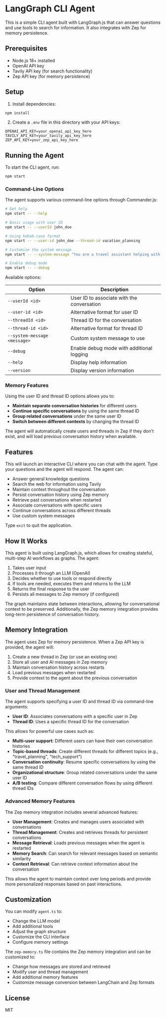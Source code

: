 # LangGraph CLI Agent

This is a simple CLI agent built with LangGraph.js that can answer questions and use tools to search for information. It also integrates with Zep for memory persistence.

## Prerequisites

- Node.js 18+ installed
- OpenAI API key
- Tavily API key (for search functionality)
- Zep API key (for memory persistence)

## Setup

1. Install dependencies:

```bash
npm install
```

2. Create a `.env` file in this directory with your API keys:

```
OPENAI_API_KEY=your_openai_api_key_here
TAVILY_API_KEY=your_tavily_api_key_here
ZEP_API_KEY=your_zep_api_key_here
```

## Running the Agent

To start the CLI agent, run:

```bash
npm start
```

### Command-Line Options

The agent supports various command-line options through Commander.js:

```bash
# Get help
npm start -- --help

# Basic usage with user ID
npm start -- --userId john_doe

# Using kebab-case format
npm start -- --user-id john_doe --thread-id vacation_planning

# Customize the system message
npm start -- --system-message "You are a travel assistant helping with vacation planning."

# Enable debug mode
npm start -- --debug
```

Available options:

| Option                       | Description                                |
| ---------------------------- | ------------------------------------------ |
| `--userId <id>`              | User ID to associate with the conversation |
| `--user-id <id>`             | Alternative format for user ID             |
| `--threadId <id>`            | Thread ID for the conversation             |
| `--thread-id <id>`           | Alternative format for thread ID           |
| `--system-message <message>` | Custom system message to use               |
| `--debug`                    | Enable debug mode with additional logging  |
| `--help`                     | Display help information                   |
| `--version`                  | Display version information                |

### Memory Features

Using the user ID and thread ID options allows you to:

- **Maintain separate conversation histories** for different users
- **Continue specific conversations** by using the same thread ID
- **Group related conversations** under the same user ID
- **Switch between different contexts** by changing the thread ID

The agent will automatically create users and threads in Zep if they don't exist, and will load previous conversation history when available.

## Features

This will launch an interactive CLI where you can chat with the agent. Type your questions and the agent will respond. The agent can:

- Answer general knowledge questions
- Search the web for information using Tavily
- Maintain context throughout the conversation
- Persist conversation history using Zep memory
- Retrieve past conversations when restarted
- Associate conversations with specific users
- Continue conversations across different threads
- Use custom system messages

Type `exit` to quit the application.

## How It Works

This agent is built using LangGraph.js, which allows for creating stateful, multi-step AI workflows as graphs. The agent:

1. Takes user input
2. Processes it through an LLM (OpenAI)
3. Decides whether to use tools or respond directly
4. If tools are needed, executes them and returns to the LLM
5. Returns the final response to the user
6. Persists all messages to Zep memory (if configured)

The graph maintains state between interactions, allowing for conversational context to be preserved. Additionally, the Zep memory integration provides long-term persistence of conversation history.

## Memory Integration

The agent uses Zep for memory persistence. When a Zep API key is provided, the agent will:

1. Create a new thread in Zep (or use an existing one)
2. Store all user and AI messages in Zep memory
3. Maintain conversation history across restarts
4. Load previous messages when restarted
5. Provide context to the agent about the previous conversation

### User and Thread Management

The agent supports specifying a user ID and thread ID via command-line arguments:

- **User ID**: Associates conversations with a specific user in Zep
- **Thread ID**: Uses a specific thread ID for the conversation

This allows for powerful use cases such as:

- **Multi-user support**: Different users can have their own conversation histories
- **Topic-based threads**: Create different threads for different topics (e.g., "travel_planning", "tech_support")
- **Conversation continuity**: Resume specific conversations by using the same thread ID
- **Organizational structure**: Group related conversations under the same user ID
- **A/B testing**: Compare different conversation flows by using different thread IDs

### Advanced Memory Features

The Zep memory integration includes several advanced features:

- **User Management**: Creates and manages users associated with conversations
- **Thread Management**: Creates and retrieves threads for persistent conversations
- **Message Retrieval**: Loads previous messages when the agent is restarted
- **Memory Search**: Can search for relevant messages based on semantic similarity
- **Context Retrieval**: Can retrieve context information about the conversation

This allows the agent to maintain context over long periods and provide more personalized responses based on past interactions.

## Customization

You can modify `agent.ts` to:

- Change the LLM model
- Add additional tools
- Adjust the graph structure
- Customize the CLI interface
- Configure memory settings

The `zep-memory.ts` file contains the Zep memory integration and can be customized to:

- Change how messages are stored and retrieved
- Modify user and thread management
- Add additional memory features
- Customize message conversion between LangChain and Zep formats

## License

MIT
